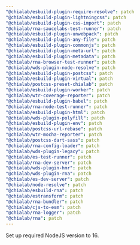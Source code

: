 ```yaml
---
"@chialab/esbuild-plugin-require-resolve": patch
"@chialab/esbuild-plugin-lightningcss": patch
"@chialab/esbuild-plugin-css-import": patch
"@chialab/rna-saucelabs-test-runner": patch
"@chialab/esbuild-plugin-unwebpack": patch
"@chialab/esbuild-plugin-any-file": patch
"@chialab/esbuild-plugin-commonjs": patch
"@chialab/esbuild-plugin-meta-url": patch
"@chialab/esbuild-plugin-metadata": patch
"@chialab/rna-browser-test-runner": patch
"@chialab/wds-plugin-node-resolve": patch
"@chialab/esbuild-plugin-postcss": patch
"@chialab/esbuild-plugin-virtual": patch
"@chialab/postcss-preset-chialab": patch
"@chialab/esbuild-plugin-worker": patch
"@chialab/wtr-coverage-reporter": patch
"@chialab/esbuild-plugin-babel": patch
"@chialab/rna-node-test-runner": patch
"@chialab/esbuild-plugin-html": patch
"@chialab/wds-plugin-polyfill": patch
"@chialab/esbuild-plugin-env": patch
"@chialab/postcss-url-rebase": patch
"@chialab/wtr-mocha-reporter": patch
"@chialab/postcss-dart-sass": patch
"@chialab/rna-config-loader": patch
"@chialab/wds-plugin-legacy": patch
"@chialab/es-test-runner": patch
"@chialab/rna-dev-server": patch
"@chialab/wds-plugin-hmr": patch
"@chialab/wds-plugin-rna": patch
"@chialab/es-dev-server": patch
"@chialab/node-resolve": patch
"@chialab/esbuild-rna": patch
"@chialab/estransform": patch
"@chialab/rna-bundler": patch
"@chialab/cjs-to-esm": patch
"@chialab/rna-logger": patch
"@chialab/rna": patch
---
```


Set up required NodeJS version to 16.
